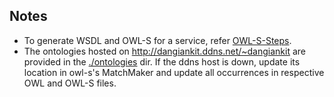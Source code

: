 ## Notes ##
- To generate WSDL and OWL-S for a service, refer [OWL-S-Steps](https://github.com/inmind-project/semantic-middleware/tree/ankit-progress/owlspace/OWL-S-Steps).
- The ontologies hosted on http://dangiankit.ddns.net/~dangiankit are provided in the [./ontologies](ontologies) dir. If the ddns host is down, update its location in owl-s's MatchMaker and update all occurrences in respective OWL and OWL-S files.
